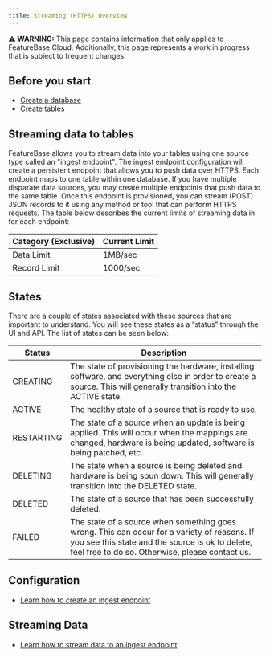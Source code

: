 ```yaml
---
title: Streaming (HTTPS) Overview
---
```


**⚠ WARNING:** This page contains information that only applies to FeatureBase Cloud. Additionally, this page represents a work in progress that is subject to frequent changes.

## Before you start

* [Create a database](/cloud/cloud-databases/cloud-db-create)
* [Create tables](/cloud/cloud-data-ingestion/tables)

## Streaming data to tables

FeatureBase allows you to stream data into your tables using one source type called an "ingest endpoint". The ingest endpoint configuration will create a persistent endpoint that allows you to push data over HTTPS. Each endpoint maps to one table within one database. If you have multiple disparate data sources, you may create multiple endpoints that push data to the same table. Once this endpoint is provisioned, you can stream (POST) JSON records to it using any method or tool that can perform HTTPS requests. The table below describes the current limits of streaming data in for each endpoint:

|Category (Exclusive) | Current Limit  |
| --- | ----------- |
|Data Limit           |  1MB/sec |
|Record Limit         | 1000/sec |

## States

There are a couple of states associated with these sources that are important to understand. You will see these states as a “status” through the UI and API. The list of states can be seen below:

|Status | Description  |
| --- | ----------- |
|CREATING           |  The state of provisioning the hardware, installing software, and everything else in order to create a source. This will generally transition into the ACTIVE state. |
|ACTIVE           |  The healthy state of a source that is ready to use. |
|RESTARTING           |  The state of a source when an update is being applied. This will occur when the mappings are changed, hardware is being updated, software is being patched, etc. |
|DELETING           |  The state when a source is being deleted and hardware is being spun down. This will generally transition into the DELETED state. |
|DELETED           |  The state of a source that has been successfully deleted. |
|FAILED           | The state of a source when something goes wrong. This can occur for a variety of reasons. If you see this state and the source is ok to delete, feel free to do so. Otherwise, please contact us. |


## Configuration

* [Learn how to create an ingest endpoint](/cloud/cloud-data-ingestion/streaming-https-endpoint/create-ingest-endpoint)

## Streaming Data

* [Learn how to stream data to an ingest endpoint](/cloud/cloud-data-ingestion/streaming-https-endpoint/stream-ingest-endpoint)

<!--
**Type**: This is the FeatureBase type you are storing the value as. A list of types is below:

| `"type":`            | JSON Input Type                         | FeatureBase Data Type                       | Config Options                                   |
|----------------------|-----------------------------------------|----------------------------------------------|--------------------------------------------------|
| `"id"`               | `10`                                    | set/mutex/time                               | `"Mutex"`, `"Quantum"`, `"TTL"`, `"CacheConfig"` |
| `"ids"`              | `[1, 2, 3]`                             | set/time                                     | `"Quantum"`, `"TTL"`, `"CacheConfig"`            |
| `"string"`           | `"example"`                             | keyed set/mutex/time                         | `"Mutex"`, `"Quantum"`, `"TTL"`, `"CacheConfig"` |
| `"strings"`          | `["a", "b", "c"]`                       | keyed set/time                               | `"Quantum"`, `"TTL"`, `"CacheConfig"` |
| `"bool"`             | `true`/`false`                          | packed bool column (row in keyed set columns)  | None                                             |
| `"int"`              | `10`/`-12`/`"example"`                  | integer (possibly a foreign-index reference) | `"Min"`, `"Max"`, `"ForeignIndex"`               |
| `"decimal"`          | `10.9`/`"10.9"`                         | decimal                                      | `"Scale"`                                        |
| `"signedIntBoolKey"` | `10`/`-12`                              | same as id, except a negative value clears   | None                                             |
| `"recordTime"`       | `"2006-01-02T15:04:05Z07:00"`/`1273823` | applied to id(s)/string(s) (using "Quantum") | `"Layout"`, `"Epoch"` , `"Unit"`                  |
| `"dateInt"`          | `"2006-01-02T15:04:05Z07:00"`/`1273823` | integer timestamp relative to an epoch       | `"Layout"`, `"Epoch"`, `"Unit"`, `"CustomUnit"`  |
| `"timestamp"`        | `"2006-01-02T15:04:05Z07:00"`/`1273823` | integer(BSI) timestamp relative to an epoch  | `"Granularity"`, `"Layout"`, `"Epoch"`, `"Unit"` |

### Column Configuration Options

When all config options are left as default, the `"Config"` column may be omitted. Otherwise, the config options are:
* `"Mutex"`: if set to `true`, the data will be ingested into a mutex column instead of a set column
* `"Quantum"`: the time quantum selection (Any Combination of  time granularity `Y`,`M`,`D`,`H` that doesn't skip a grain e.g. `"YM"`/`"MDH"` but not `YD`) to use when ingesting into a time column using the time value from a `"recordTime"`
* `"CacheConfig"`: the configuration when using a `TopN` cache; does not affect time columns
* `"TTL"`: Time To Live duration for views specifies when views will deleted. Allowed time units are `h`, `m`, `s`, `ms`, `us`, `ns`. Time quantum is required in order to use TTL.
* `"Layout"`: the format in which to parse time strings (defaults to RFC3339) - specified in [Go's format](https://golang.org/pkg/time/#pkg-constants)
* `"Min"`: the minimum possible value for an acceptable integer (defaults to -2^63)
* `"Max"`: the maximum possible value for an acceptable integer (defaults to 2^63 - 1)
* `"ForeignIndex"`: the target index to reference columns of
* `"Scale"`: the number of digits of precision to store after the decimal point
* `"Epoch"`: Only set `Epoch` if the incoming data is a number (rather than a timestamp string). The incoming number will be interpreted as the number of `Unit` since `Epoch`. The value may specify a timezone, for example `"1980-11-30T14:20:28.000+07:00"`, or use zulu time (i.e. +00:00) `"1980-11-30T14:20:28.000Z"`. Defaults to the Unix epoch if not configured.  E.G. If the `Unit` is 's' and the `Epoch` is January 1, 2000 and the number is 86,400 then the number represents January 2, 2000.
* `"Unit"`: For a (`dateInt`) type column, `Unit` is the time unit in which to store a timestamp.  For the (`recordTime`, `timestamp`) type columns, only set `Unit` if the incoming data is a number (rather than a timestamp string). The incoming number will be interpreted as the number of `Unit` since `Epoch`. `Unit` Can be `"d"`, `"h"`, `"m"`, `"s"`, `"ms"`, `"us"`, `"ns"`, for day, hour, minute, second, millisecond, microsecond, nanosecond respectively or `"c"` for custom (using `"CustomUnit"` for `dateInt`). Defaults to `"s"`.  E.G. If the `Unit` is 's' and the `Epoch` is January 1, 2000 and the number is 86,400 then the number represents January 2, 2000.
* `"CustomUnit"`: a 'duration' value which specifies a custom time unit; accepts values like "6h" for 6 hours, "1m30s" for 1 minute and 30 seconds; valid units can be described using "ns", "us", "ms", "s", "m", or "h"
* `"Granularity"`: the resolution at which the incoming values will be stored. Allowed values are `s`, `ms`, `us`, `ns`. Defaults to `"s"`.





### Time Quantum

Setting a time quantum involves creating two columns. A `IDSET` or `STRINGSET` column that contains the data that will be associated with a time, and a column that holds the actual time. Note that the time column won't be a column in the target table and must be named "_timeQuantume". It is only used as the time associated with all time quantum `IDSET` or `STRINGSET` columns for the endpoint. An example of the this might be "stores_visited_id" that holds all store ids someone has visited and at what time they visited that store last:

```json
[
	{
		"name": "stores_visited_id",
		"path": ["Path to stores_visited_id"]
	}
]
```

```json
[
	{
		"name": "_timeQuantum",
		"path": ["location to the timestamp/epoch"]
	}
]
```

For `"recordTime"` columns, there are essentially two modes. If `"Epoch"` or `"Unit"` are set, then the incoming data is interpreted as a number. Otherwise it's assumed that the incoming data is interpreted as a date/timestamp and the `"Layout"` is used to parse that value.
-->
